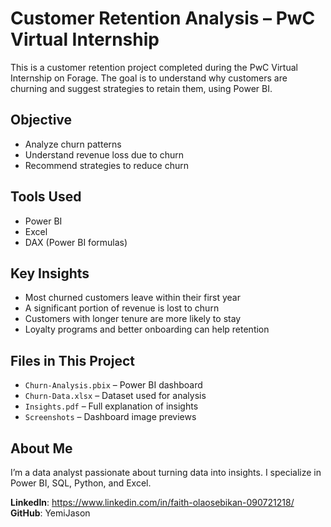 # Customer Retention Analysis – PwC Virtual Internship

This is a customer retention project completed during the PwC Virtual Internship on Forage. The goal is to understand why customers are churning and suggest strategies to retain them, using Power BI.

## Objective

- Analyze churn patterns
- Understand revenue loss due to churn
- Recommend strategies to reduce churn

## Tools Used

- Power BI
- Excel
- DAX (Power BI formulas)

## Key Insights

- Most churned customers leave within their first year
- A significant portion of revenue is lost to churn
- Customers with longer tenure are more likely to stay
- Loyalty programs and better onboarding can help retention

## Files in This Project

- `Churn-Analysis.pbix` – Power BI dashboard
- `Churn-Data.xlsx` – Dataset used for analysis
- `Insights.pdf` – Full explanation of insights
- `Screenshots` – Dashboard image previews

## About Me

I’m a data analyst passionate about turning data into insights. I specialize in Power BI, SQL, Python, and Excel.

**LinkedIn**: https://www.linkedin.com/in/faith-olaosebikan-090721218/ 
**GitHub**: YemiJason

